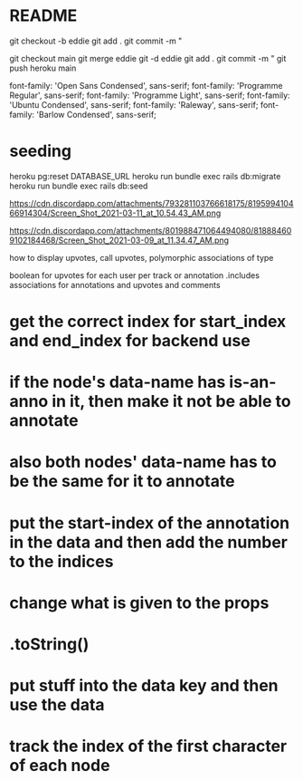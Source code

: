 # README

git checkout -b eddie
git add .
git commit -m "

git checkout main
git merge eddie
git -d eddie
git add .
git commit -m "
git push heroku main

font-family: 'Open Sans Condensed', sans-serif;
font-family: 'Programme Regular', sans-serif;
font-family: 'Programme Light', sans-serif;
font-family: 'Ubuntu Condensed', sans-serif;
font-family: 'Raleway', sans-serif;
font-family: 'Barlow Condensed', sans-serif;

# seeding
heroku pg:reset DATABASE_URL
heroku run bundle exec rails db:migrate
heroku run bundle exec rails db:seed

https://cdn.discordapp.com/attachments/793281103766618175/819599410466914304/Screen_Shot_2021-03-11_at_10.54.43_AM.png

https://cdn.discordapp.com/attachments/801988471064494080/818884609102184468/Screen_Shot_2021-03-09_at_11.34.47_AM.png


how to display upvotes, call upvotes, polymorphic associations of type

boolean for upvotes for each user per track or annotation
.includes associations for annotations and upvotes and comments

# get the correct index for start_index and end_index for backend use
# if the node's data-name has is-an-anno in it, then make it not be able to annotate
# also both nodes' data-name has to be the same for it to annotate
# put the start-index of the annotation in the data and then add the number to the indices
# change what is given to the props

# .toString()
# put stuff into the data key and then use the data
# track the index of the first character of each node

<script async src="//genius.codes"></script>


